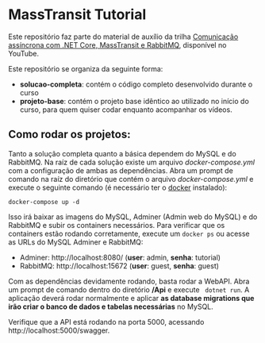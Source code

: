 # MassTransit Tutorial

Este repositório faz parte do material de auxílio da trilha [Comunicação assíncrona com .NET Core, MassTransit e RabbitMQ](https://www.youtube.com/channel/UCNnrp4OQMv6tXl0wJ-oXNMA/featured), disponível no YouTube.

Este repositório se organiza da seguinte forma:

- **solucao-completa**: contém o código completo desenvolvido durante o curso
- **projeto-base**: contém o projeto base idêntico ao utilizado no início do curso, para quem quiser codar enquanto acompanhar os vídeos.

## Como rodar os projetos:

Tanto a solução completa quanto a básica dependem do MySQL e do RabbitMQ. Na raíz de cada solução existe um arquivo _docker-compose.yml_ com a configuração de ambas as dependências. Abra um prompt de comando na raíz do diretório que contém o arquivo _docker-compose.yml_ e execute o seguinte comando (é necessário ter o [docker](https://www.docker.com/products/docker-desktop) instalado):

```
docker-compose up -d
```

Isso irá baixar as imagens do MySQL, Adminer (Admin web do MySQL) e do RabbitMQ e subir os containers necessários. Para verificar que os containers estão rodando corretamente, execute um `docker ps` ou acesse as URLs do MySQL Adminer e RabbitMQ:

- Adminer: http://localhost:8080/ (**user**: admin, **senha**: tutorial)
- RabbitMQ: http://localhost:15672 (**user**: guest, **senha**: guest)

Com as dependências devidamente rodando, basta rodar a WebAPI. Abra um prompt de comando dentro do diretório **/Api** e execute ` dotnet run`. A aplicação deverá rodar normalmente e aplicar **as database migrations que irão criar o banco de dados e tabelas necessárias** no MySQL.

Verifique que a API está rodando na porta 5000, acessando http://localhost:5000/swagger.
